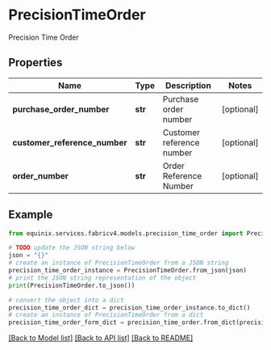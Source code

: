 # PrecisionTimeOrder

Precision Time Order

## Properties

Name | Type | Description | Notes
------------ | ------------- | ------------- | -------------
**purchase_order_number** | **str** | Purchase order number | [optional] 
**customer_reference_number** | **str** | Customer reference number | [optional] 
**order_number** | **str** | Order Reference Number | [optional] 

## Example

```python
from equinix.services.fabricv4.models.precision_time_order import PrecisionTimeOrder

# TODO update the JSON string below
json = "{}"
# create an instance of PrecisionTimeOrder from a JSON string
precision_time_order_instance = PrecisionTimeOrder.from_json(json)
# print the JSON string representation of the object
print(PrecisionTimeOrder.to_json())

# convert the object into a dict
precision_time_order_dict = precision_time_order_instance.to_dict()
# create an instance of PrecisionTimeOrder from a dict
precision_time_order_form_dict = precision_time_order.from_dict(precision_time_order_dict)
```
[[Back to Model list]](../README.md#documentation-for-models) [[Back to API list]](../README.md#documentation-for-api-endpoints) [[Back to README]](../README.md)


